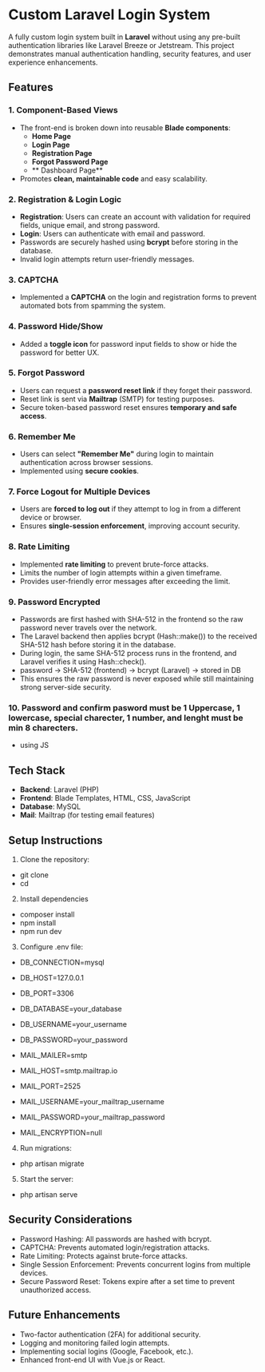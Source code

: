 # Custom Laravel Login System
A fully custom login system built in **Laravel** without using any pre-built authentication libraries like Laravel Breeze or Jetstream. This project demonstrates manual authentication handling, security features, and user experience enhancements.

## Features

### 1. Component-Based Views
- The front-end is broken down into reusable **Blade components**:
  - **Home Page**
  - **Login Page**
  - **Registration Page**
  - **Forgot Password Page**
  - ** Dashboard Page**
- Promotes **clean, maintainable code** and easy scalability.

### 2. Registration & Login Logic
- **Registration**: Users can create an account with validation for required fields, unique email, and strong password.
- **Login**: Users can authenticate with email and password.
- Passwords are securely hashed using **bcrypt** before storing in the database.
- Invalid login attempts return user-friendly messages.

### 3. CAPTCHA
- Implemented a **CAPTCHA** on the login and registration forms to prevent automated bots from spamming the system.

### 4. Password Hide/Show
- Added a **toggle icon** for password input fields to show or hide the password for better UX.

### 5. Forgot Password
- Users can request a **password reset link** if they forget their password.
- Reset link is sent via **Mailtrap** (SMTP) for testing purposes.
- Secure token-based password reset ensures **temporary and safe access**.

### 6. Remember Me
- Users can select **"Remember Me"** during login to maintain authentication across browser sessions.
- Implemented using **secure cookies**.

### 7. Force Logout for Multiple Devices
- Users are **forced to log out** if they attempt to log in from a different device or browser.
- Ensures **single-session enforcement**, improving account security.

### 8. Rate Limiting
- Implemented **rate limiting** to prevent brute-force attacks.
- Limits the number of login attempts within a given timeframe.
- Provides user-friendly error messages after exceeding the limit.

### 9. Password Encrypted
- Passwords are first hashed with SHA-512 in the frontend so the raw password never travels over the network.
- The Laravel backend then applies bcrypt (Hash::make()) to the received SHA-512 hash before storing it in the database.
- During login, the same SHA-512 process runs in the frontend, and Laravel verifies it using Hash::check().
- password → SHA-512 (frontend) → bcrypt (Laravel) → stored in DB
- This ensures the raw password is never exposed while still maintaining strong server-side security.

### 10. Password and confirm pasword must be 1 Uppercase, 1 lowercase, special charecter, 1 number, and lenght must be min 8 charecters.
- using JS

## Tech Stack

- **Backend**: Laravel (PHP)
- **Frontend**: Blade Templates, HTML, CSS, JavaScript
- **Database**: MySQL
- **Mail**: Mailtrap (for testing email features)

## Setup Instructions

1. Clone the repository:
- git clone <repository-url>
- cd <project-directory>

2. Install dependencies
- composer install
- npm install
- npm run dev

3. Configure .env file:
- DB_CONNECTION=mysql
- DB_HOST=127.0.0.1
- DB_PORT=3306
- DB_DATABASE=your_database
- DB_USERNAME=your_username
- DB_PASSWORD=your_password

- MAIL_MAILER=smtp
- MAIL_HOST=smtp.mailtrap.io
- MAIL_PORT=2525
- MAIL_USERNAME=your_mailtrap_username
- MAIL_PASSWORD=your_mailtrap_password
- MAIL_ENCRYPTION=null

4. Run migrations:
- php artisan migrate

5. Start the server:
- php artisan serve

## Security Considerations
- Password Hashing: All passwords are hashed with bcrypt.
- CAPTCHA: Prevents automated login/registration attacks.
- Rate Limiting: Protects against brute-force attacks.
- Single Session Enforcement: Prevents concurrent logins from multiple devices.
- Secure Password Reset: Tokens expire after a set time to prevent unauthorized access.

## Future Enhancements
- Two-factor authentication (2FA) for additional security.
- Logging and monitoring failed login attempts.
- Implementing social logins (Google, Facebook, etc.).
- Enhanced front-end UI with Vue.js or React.
